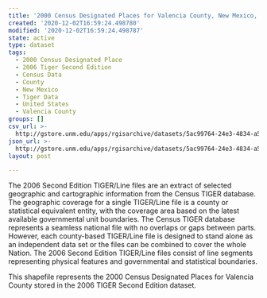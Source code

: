 ```yaml
---
title: '2000 Census Designated Places for Valencia County, New Mexico, 2006se TIGER'
created: '2020-12-02T16:59:24.498780'
modified: '2020-12-02T16:59:24.498787'
state: active
type: dataset
tags:
  - 2000 Census Designated Place
  - 2006 Tiger Second Edition
  - Census Data
  - County
  - New Mexico
  - Tiger Data
  - United States
  - Valencia County
groups: []
csv_url: >-
  http://gstore.unm.edu/apps/rgisarchive/datasets/5ac99764-24e3-4834-a5d4-d1bd1e75714b/tgr2006se_vale_place00.derived.csv
json_url: >-
  http://gstore.unm.edu/apps/rgisarchive/datasets/5ac99764-24e3-4834-a5d4-d1bd1e75714b/tgr2006se_vale_place00.derived.json
layout: post

---
```

The 2006 Second Edition TIGER/Line files are an extract of selected geographic and cartographic information from the Census TIGER database.  The geographic coverage for a single TIGER/Line file is a county or statistical equivalent entity, with the coverage area based on the latest available governmental unit boundaries. The Census TIGER database represents a seamless national file with no overlaps or gaps between parts.  However, each county-based TIGER/Line file is designed to stand alone as an independent data set or the files can be combined to cover the whole Nation.  The 2006 Second Edition  TIGER/Line files consist of line segments representing physical features and governmental and statistical boundaries.  

This shapefile represents the 2000 Census Designated Places for Valencia County stored in the 2006 TIGER Second Edition dataset.
